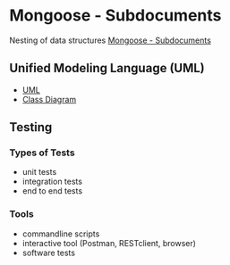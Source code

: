 # Mongoose - Subdocuments

Nesting of data structures
[Mongoose - Subdocuments](https://mongoosejs.com/docs/subdocs.html)

## Unified Modeling Language (UML)

- [UML](https://en.wikipedia.org/wiki/Unified_Modeling_Language)
- [Class Diagram](https://en.wikipedia.org/wiki/Class_diagram)

## Testing
### Types of Tests 
- unit tests
- integration tests
- end to end tests

### Tools
- commandline scripts
- interactive tool (Postman, RESTclient, browser)
- software tests
